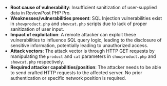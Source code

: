 - **Root cause of vulnerability**: Insufficient sanitization of user-supplied data in ReviewPost PHP Pro.
- **Weaknesses/vulnerabilities present**: SQL Injection vulnerabilities exist in `showproduct.php` and `showcat.php` scripts due to lack of proper sanitization of user input.
- **Impact of exploitation**: A remote attacker can exploit these vulnerabilities to influence SQL query logic, leading to the disclosure of sensitive information, potentially leading to unauthorized access.
- **Attack vectors**: The attack vector is through HTTP GET requests by manipulating the `product` and `cat` parameters in `showproduct.php` and `showcat.php` respectively.
- **Required attacker capabilities/position**: The attacker needs to be able to send crafted HTTP requests to the affected server. No prior authentication or specific network position is required.